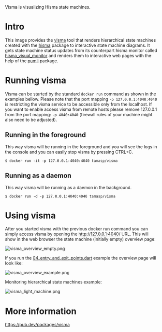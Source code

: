 Visma is visualizing Hisma state machines.

# Intro

This image provides the [visma](https://pub.dev/packages/visma) tool that renders hierarchical state machines created with the [hisma](https://pub.dev/packages/hisma) package to interactive state machine diagrams. It gets state machine status updates from its counterpart hisma monitor called [hisma_visual_monitor](https://pub.dev/packages/hisma_visual_monitor) and renders them to interactive web pages with the help of the [pumli](https://pub.dev/packages/pumli) package.

# Running visma

Visma can be started by the standard `docker run` command as shown in the examples bellow. Please note that the port
mapping `-p 127.0.0.1:4040:4040` is restricting the visma service to be accessible only from the localhost. If you want to enable access visma from remote hosts please remove 127.0.0.1 from the port mapping: `-p 4040:4040` (firewall rules of your machine might also need to be adjusted).

## Running in the foreground

This way visma will be running in the foreground and you will see the logs in the console and you can easily stop visma by pressing CTRL+C.

```
$ docker run -it -p 127.0.0.1:4040:4040 tamasp/visma
```

## Running as a daemon

This way visma will be running as a daemon in the background.

```
$ docker run -d -p 127.0.0.1:4040:4040 tamasp/visma
```

# Using visma

After you started visma with the previous docker run command you can simply access visma by opening
the http://127.0.0.1:4040/ URL. This will show in the web browser the state machine (initially empty) overview page:

![visma_overview_empty.png](https://raw.githubusercontent.com/tamas-p/hisma/master/packages/visma/docker/assets/visma_overview_empty.png)

If you run the [04_entry_and_exit_points.dart](https://github.com/tamas-p/hisma/blob/master/packages/hisma/example/04_entry_and_exit_points.dart) example the overview page will look like:

![visma_overview_example.png](https://raw.githubusercontent.com/tamas-p/hisma/master/packages/visma/docker/assets/visma_overview_example.png)

Monitoring hierarchical state machines example:

![visma_light_machine.png](https://raw.githubusercontent.com/tamas-p/hisma/master/packages/visma/docker/assets/visma_light_machine.png)

# More information

https://pub.dev/packages/visma
